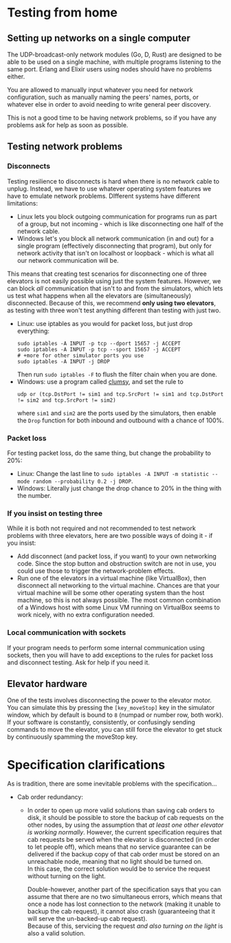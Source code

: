 ﻿Testing from home
=================

Setting up networks on a single computer
----------------------------------------

The UDP-broadcast-only network modules (Go, D, Rust) are designed to be able to be used on a single machine, with multiple programs listening to the same port. Erlang and Elixir users using nodes should have no problems either.

You are allowed to manually input whatever you need for network configuration, such as manually naming the peers' names, ports, or whatever else in order to avoid needing to write general peer discovery.

This is not a good time to be having network problems, so if you have any problems ask for help as soon as possible.

Testing network problems
------------------------

### Disconnects

Testing resilience to disconnects is hard when there is no network cable to unplug. Instead, we have to use whatever operating system features we have to emulate network problems. DIfferent systems have different limitations: 

 - Linux lets you block outgoing communication for programs run as part of a group, but not incoming - which is like disconnecting one half of the network cable.
 - Windows let's you block all network communication (in and out) for a single program (effectively disconnecting that program), but only for network activity that isn't on localhost or loopback - which is what all our network communication will be.
 
This means that creating test scenarios for disconnecting one of three elevators is not easily possible using just the system features. However, we can block *all* communication that isn't to and from the simulators, which lets us test what happens when all the elevators are (simultaneously) disconnected. Because of this, we recommend **only using two elevators**, as testing with three won't test anything different than testing with just two.

 - Linux: use iptables as you would for packet loss, but just drop everything:  
    ```
    sudo iptables -A INPUT -p tcp --dport 15657 -j ACCEPT
    sudo iptables -A INPUT -p tcp --sport 15657 -j ACCEPT
    # +more for other simulator ports you use
    sudo iptables -A INPUT -j DROP
    ```  
   Then run `sudo iptables -F` to flush the filter chain when you are done.
 - Windows: use a program called [clumsy](http://jagt.github.io/clumsy/), and set the rule to  
    ```
    udp or (tcp.DstPort != sim1 and tcp.SrcPort != sim1 and tcp.DstPort != sim2 and tcp.SrcPort != sim2)
    ```  
    where `sim1` and `sim2` are the ports used by the simulators, then enable the `Drop` function for both inbound and outbound with a chance of 100%.

### Packet loss

For testing packet loss, do the same thing, but change the probability to 20%:

 - Linux: Change the last line to `sudo iptables -A INPUT -m statistic --mode random --probability 0.2 -j DROP`.
 - Windows: Literally just change the drop chance to 20% in the thing with the number.
 
### If you insist on testing three

While it is both not required and not recommended to test network problems with three elevators, here are two possible ways of doing it - if you insist:

 - Add disconnect (and packet loss, if you want) to your own networking code. Since the stop button and obstruction switch are not in use, you could use those to trigger the network-problem effects.
 - Run one of the elevators in a virtual machine (like VirtualBox), then disconnect all networking to the virtual machine. Chances are that your virtual machine will be some other operating system than the host machine, so this is not always possible. The most common combination of a Windows host with some Linux VM running on VirtualBox seems to work nicely, with no extra configuration needed.
 
### Local communication with sockets

If your program needs to perform some internal communication using sockets, then you will have to add exceptions to the rules for packet loss and disconnect testing. Ask for help if you need it.
 

 
Elevator hardware
-----------------

One of the tests involves disconnecting the power to the elevator motor. You can simulate this by pressing the `[key_moveStop]` key in the simulator window, which by default is bound to `8` (numpad or number row, both work). If your software is constantly, consistently, or confusingly sending commands to move the elevator, you can still force the elevator to get stuck by continuously spamming the moveStop key.

Specification clarifications
============================

As is tradition, there are some inevitable problems with the specification...

 - Cab order redundancy:
   - In order to open up more valid solutions than saving cab orders to disk, it should be possible to store the backup of cab requests on the other nodes, by using the assumption that *at least one other elevator is working normally*. However, the current specification requires that cab requests be served when the elevator is disconnected (in order to let people off), which means that no service guarantee can be delivered if the backup copy of that cab order must be stored on an unreachable node, meaning that no light should be turned on.  
     In this case, the correct solution would be to service the request without turning on the light.  
   
     Double-however, another part of the specification says that you can assume that there are no two simultaneous errors, which means that once a node has lost connection to the network (making it unable to backup the cab request), it cannot also crash (guaranteeing that it will serve the un-backed-up cab request).  
     Because of this, servicing the request *and also turning on the light* is also a valid solution.
